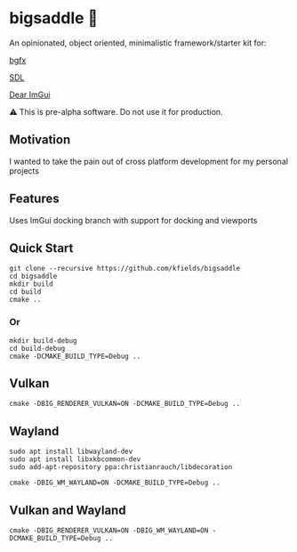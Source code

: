 # bigsaddle :horse:

An opinionated, object oriented, minimalistic framework/starter kit for:

[bgfx](https://github.com/bkaradzic/bgfx)

[SDL](https://github.com/libsdl-org/SDL)

[Dear ImGui](https://github.com/ocornut/imgui)

:warning:  This is pre-alpha software.  Do not use it for production.

## Motivation

I wanted to take the pain out of cross platform development for my personal projects

## Features

Uses ImGui docking branch with support for docking and viewports

## Quick Start

    git clone --recursive https://github.com/kfields/bigsaddle
    cd bigsaddle
    mkdir build
    cd build
    cmake ..

### Or

    mkdir build-debug
    cd build-debug
    cmake -DCMAKE_BUILD_TYPE=Debug ..

## Vulkan

    cmake -DBIG_RENDERER_VULKAN=ON -DCMAKE_BUILD_TYPE=Debug ..

## Wayland

    sudo apt install libwayland-dev
    sudo apt install libxkbcommon-dev
    sudo add-apt-repository ppa:christianrauch/libdecoration

    cmake -DBIG_WM_WAYLAND=ON -DCMAKE_BUILD_TYPE=Debug ..

## Vulkan and Wayland

    cmake -DBIG_RENDERER_VULKAN=ON -DBIG_WM_WAYLAND=ON -DCMAKE_BUILD_TYPE=Debug ..
